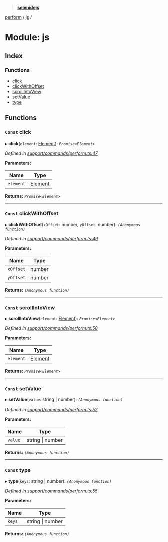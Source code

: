 > **[selenidejs](../README.md)**

[perform](perform.md) / [js](perform.js.md) /

# Module: js

## Index

### Functions

* [click](perform.js.md#const-click)
* [clickWithOffset](perform.js.md#const-clickwithoffset)
* [scrollIntoView](perform.js.md#const-scrollintoview)
* [setValue](perform.js.md#const-setvalue)
* [type](perform.js.md#const-type)

## Functions

### `Const` click

▸ **click**(`element`: [Element](../classes/element.md)): *`Promise<Element>`*

*Defined in [support/commands/perform.ts:47](https://github.com/KnowledgeExpert/selenidejs/blob/master/lib/support/commands/perform.ts#L47)*

**Parameters:**

Name | Type |
------ | ------ |
`element` | [Element](../classes/element.md) |

**Returns:** *`Promise<Element>`*

___

### `Const` clickWithOffset

▸ **clickWithOffset**(`xOffset`: number, `yOffset`: number): *`(Anonymous function)`*

*Defined in [support/commands/perform.ts:49](https://github.com/KnowledgeExpert/selenidejs/blob/master/lib/support/commands/perform.ts#L49)*

**Parameters:**

Name | Type |
------ | ------ |
`xOffset` | number |
`yOffset` | number |

**Returns:** *`(Anonymous function)`*

___

### `Const` scrollIntoView

▸ **scrollIntoView**(`element`: [Element](../classes/element.md)): *`Promise<Element>`*

*Defined in [support/commands/perform.ts:58](https://github.com/KnowledgeExpert/selenidejs/blob/master/lib/support/commands/perform.ts#L58)*

**Parameters:**

Name | Type |
------ | ------ |
`element` | [Element](../classes/element.md) |

**Returns:** *`Promise<Element>`*

___

### `Const` setValue

▸ **setValue**(`value`: string | number): *`(Anonymous function)`*

*Defined in [support/commands/perform.ts:52](https://github.com/KnowledgeExpert/selenidejs/blob/master/lib/support/commands/perform.ts#L52)*

**Parameters:**

Name | Type |
------ | ------ |
`value` | string \| number |

**Returns:** *`(Anonymous function)`*

___

### `Const` type

▸ **type**(`keys`: string | number): *`(Anonymous function)`*

*Defined in [support/commands/perform.ts:55](https://github.com/KnowledgeExpert/selenidejs/blob/master/lib/support/commands/perform.ts#L55)*

**Parameters:**

Name | Type |
------ | ------ |
`keys` | string \| number |

**Returns:** *`(Anonymous function)`*